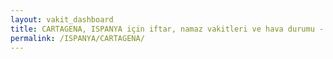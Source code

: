 ```yaml
---
layout: vakit_dashboard
title: CARTAGENA, ISPANYA için iftar, namaz vakitleri ve hava durumu - ilçe/eyalet seç
permalink: /ISPANYA/CARTAGENA/
---
```


<script type="text/javascript">
  var GLOBAL_COUNTRY = 'ISPANYA';
  var GLOBAL_CITY = 'CARTAGENA';
  var GLOBAL_STATE = '';
  var lat = 72;
  var lon = 21;
</script>
